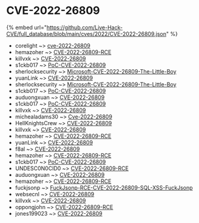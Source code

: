 # CVE-2022-26809
{% embed url="https://github.com/Live-Hack-CVE/full_database/blob/main/cves/2022/CVE-2022-26809.json" %}

* corelight ~> [cve-2022-26809](https://www.alice-snow.ru/2022/database/cve-2022-26809/cve-2022-26809-corelight)
* hemazoher ~> [CVE-2022-26809-RCE](https://www.alice-snow.ru/2022/database/cve-2022-26809/cve-2022-26809-rce-hemazoher)
* killvxk ~> [CVE-2022-26809](https://www.alice-snow.ru/2022/database/cve-2022-26809/cve-2022-26809-killvxk)
* s1ckb017 ~> [PoC-CVE-2022-26809](https://www.alice-snow.ru/2022/database/cve-2022-26809/poc-cve-2022-26809-s1ckb017)
* sherlocksecurity ~> [Microsoft-CVE-2022-26809-The-Little-Boy](https://www.alice-snow.ru/2022/database/cve-2022-26809/microsoft-cve-2022-26809-the-little-boy-sherlocksecurity)
* yuanLink ~> [CVE-2022-26809](https://www.alice-snow.ru/2022/database/cve-2022-26809/cve-2022-26809-yuanlink)
* sherlocksecurity ~> [Microsoft-CVE-2022-26809-The-Little-Boy](https://www.alice-snow.ru/2022/database/cve-2022-26809/microsoft-cve-2022-26809-the-little-boy-sherlocksecurity)
* s1ckb017 ~> [PoC-CVE-2022-26809](https://www.alice-snow.ru/2022/database/cve-2022-26809/poc-cve-2022-26809-s1ckb017)
* auduongxuan ~> [CVE-2022-26809](https://www.alice-snow.ru/2022/database/cve-2022-26809/cve-2022-26809-auduongxuan)
* s1ckb017 ~> [PoC-CVE-2022-26809](https://www.alice-snow.ru/2022/database/cve-2022-26809/poc-cve-2022-26809-s1ckb017)
* killvxk ~> [CVE-2022-26809](https://www.alice-snow.ru/2022/database/cve-2022-26809/cve-2022-26809-killvxk)
* michealadams30 ~> [Cve-2022-26809](https://www.alice-snow.ru/2022/database/cve-2022-26809/cve-2022-26809-michealadams30)
* HellKnightsCrew ~> [CVE-2022-26809](https://www.alice-snow.ru/2022/database/cve-2022-26809/cve-2022-26809-hellknightscrew)
* killvxk ~> [CVE-2022-26809](https://www.alice-snow.ru/2022/database/cve-2022-26809/cve-2022-26809-killvxk)
* hemazoher ~> [CVE-2022-26809-RCE](https://www.alice-snow.ru/2022/database/cve-2022-26809/cve-2022-26809-rce-hemazoher)
* yuanLink ~> [CVE-2022-26809](https://www.alice-snow.ru/2022/database/cve-2022-26809/cve-2022-26809-yuanlink)
* f8al ~> [CVE-2022-26809](https://www.alice-snow.ru/2022/database/cve-2022-26809/cve-2022-26809-f8al)
* hemazoher ~> [CVE-2022-26809-RCE](https://www.alice-snow.ru/2022/database/cve-2022-26809/cve-2022-26809-rce-hemazoher)
* s1ckb017 ~> [PoC-CVE-2022-26809](https://www.alice-snow.ru/2022/database/cve-2022-26809/poc-cve-2022-26809-s1ckb017)
* UNDESC0N0CID0 ~> [CVE-2022-26809-RCE](https://www.alice-snow.ru/2022/database/cve-2022-26809/cve-2022-26809-rce-undesc0n0cid0)
* auduongxuan ~> [CVE-2022-26809](https://www.alice-snow.ru/2022/database/cve-2022-26809/cve-2022-26809-auduongxuan)
* hemazoher ~> [CVE-2022-26809-RCE](https://www.alice-snow.ru/2022/database/cve-2022-26809/cve-2022-26809-rce-hemazoher)
* fuckjsonp ~> [FuckJsonp-RCE-CVE-2022-26809-SQL-XSS-FuckJsonp](https://www.alice-snow.ru/2022/database/cve-2022-26809/fuckjsonp-rce-cve-2022-26809-sql-xss-fuckjsonp-fuckjsonp)
* websecnl ~> [CVE-2022-26809](https://www.alice-snow.ru/2022/database/cve-2022-26809/cve-2022-26809-websecnl)
* killvxk ~> [CVE-2022-26809](https://www.alice-snow.ru/2022/database/cve-2022-26809/cve-2022-26809-killvxk)
* oppongjohn ~> [CVE-2022-26809-RCE](https://www.alice-snow.ru/2022/database/cve-2022-26809/cve-2022-26809-rce-oppongjohn)
* jones199023 ~> [CVE-2022-26809](https://www.alice-snow.ru/2022/database/cve-2022-26809/cve-2022-26809-jones199023)